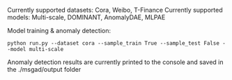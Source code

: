 Currently supported datasets: Cora, Weibo, T-Finance
Currently supported models: Multi-scale, DOMINANT, AnomalyDAE, MLPAE

Model training & anomaly detection:
```
python run.py --dataset cora --sample_train True --sample_test False --model multi-scale
```

Anomaly detection results are currently printed to the console and saved in the ./msgad/output folder